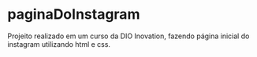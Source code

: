 # paginaDoInstagram
Projeito realizado em um curso da DIO Inovation, fazendo página inicial do instagram utilizando html e css.
